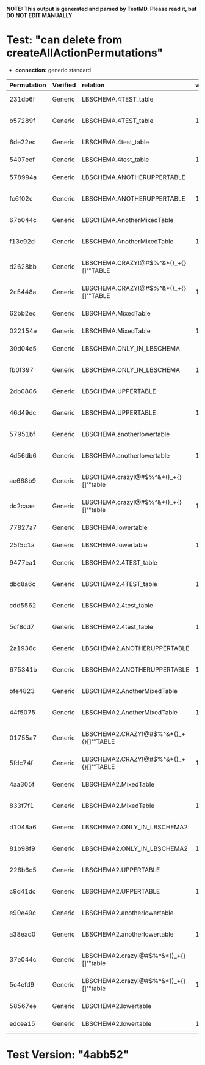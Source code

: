 **NOTE: This output is generated and parsed by TestMD. Please read it, but DO NOT EDIT MANUALLY**

# Test: "can delete from createAllActionPermutations" #

- **connection:** generic standard

| Permutation | Verified | relation                                | where | OPERATIONS
| :---------- | :------- | :-------------------------------------- | :---- | :------
| 231db6f     | Generic  | LBSCHEMA.4TEST_table                    |       | **plan**: DELETE FROM "LBSCHEMA"."4TEST_table"
| b57289f     | Generic  | LBSCHEMA.4TEST_table                    | 1=1   | **plan**: DELETE FROM "LBSCHEMA"."4TEST_table" WHERE 1=1
| 6de22ec     | Generic  | LBSCHEMA.4test_table                    |       | **plan**: DELETE FROM "LBSCHEMA"."4test_table"
| 5407eef     | Generic  | LBSCHEMA.4test_table                    | 1=1   | **plan**: DELETE FROM "LBSCHEMA"."4test_table" WHERE 1=1
| 578994a     | Generic  | LBSCHEMA.ANOTHERUPPERTABLE              |       | **plan**: DELETE FROM "LBSCHEMA"."ANOTHERUPPERTABLE"
| fc6f02c     | Generic  | LBSCHEMA.ANOTHERUPPERTABLE              | 1=1   | **plan**: DELETE FROM "LBSCHEMA"."ANOTHERUPPERTABLE" WHERE 1=1
| 67b044c     | Generic  | LBSCHEMA.AnotherMixedTable              |       | **plan**: DELETE FROM "LBSCHEMA"."AnotherMixedTable"
| f13c92d     | Generic  | LBSCHEMA.AnotherMixedTable              | 1=1   | **plan**: DELETE FROM "LBSCHEMA"."AnotherMixedTable" WHERE 1=1
| d2628bb     | Generic  | LBSCHEMA.CRAZY!@#\$%^&*()_+{}[]'"TABLE  |       | **plan**: DELETE FROM "LBSCHEMA"."CRAZY!@#\$%^&*()_+{}[]'""TABLE"
| 2c5448a     | Generic  | LBSCHEMA.CRAZY!@#\$%^&*()_+{}[]'"TABLE  | 1=1   | **plan**: DELETE FROM "LBSCHEMA"."CRAZY!@#\$%^&*()_+{}[]'""TABLE" WHERE 1=1
| 62bb2ec     | Generic  | LBSCHEMA.MixedTable                     |       | **plan**: DELETE FROM "LBSCHEMA"."MixedTable"
| 022154e     | Generic  | LBSCHEMA.MixedTable                     | 1=1   | **plan**: DELETE FROM "LBSCHEMA"."MixedTable" WHERE 1=1
| 30d04e5     | Generic  | LBSCHEMA.ONLY_IN_LBSCHEMA               |       | **plan**: DELETE FROM "LBSCHEMA"."ONLY_IN_LBSCHEMA"
| fb0f397     | Generic  | LBSCHEMA.ONLY_IN_LBSCHEMA               | 1=1   | **plan**: DELETE FROM "LBSCHEMA"."ONLY_IN_LBSCHEMA" WHERE 1=1
| 2db0806     | Generic  | LBSCHEMA.UPPERTABLE                     |       | **plan**: DELETE FROM "LBSCHEMA"."UPPERTABLE"
| 46d49dc     | Generic  | LBSCHEMA.UPPERTABLE                     | 1=1   | **plan**: DELETE FROM "LBSCHEMA"."UPPERTABLE" WHERE 1=1
| 57951bf     | Generic  | LBSCHEMA.anotherlowertable              |       | **plan**: DELETE FROM "LBSCHEMA"."anotherlowertable"
| 4d56db6     | Generic  | LBSCHEMA.anotherlowertable              | 1=1   | **plan**: DELETE FROM "LBSCHEMA"."anotherlowertable" WHERE 1=1
| ae668b9     | Generic  | LBSCHEMA.crazy!@#\$%^&*()_+{}[]'"table  |       | **plan**: DELETE FROM "LBSCHEMA"."crazy!@#\$%^&*()_+{}[]'""table"
| dc2caae     | Generic  | LBSCHEMA.crazy!@#\$%^&*()_+{}[]'"table  | 1=1   | **plan**: DELETE FROM "LBSCHEMA"."crazy!@#\$%^&*()_+{}[]'""table" WHERE 1=1
| 77827a7     | Generic  | LBSCHEMA.lowertable                     |       | **plan**: DELETE FROM "LBSCHEMA"."lowertable"
| 25f5c1a     | Generic  | LBSCHEMA.lowertable                     | 1=1   | **plan**: DELETE FROM "LBSCHEMA"."lowertable" WHERE 1=1
| 9477ea1     | Generic  | LBSCHEMA2.4TEST_table                   |       | **plan**: DELETE FROM "LBSCHEMA2"."4TEST_table"
| dbd8a6c     | Generic  | LBSCHEMA2.4TEST_table                   | 1=1   | **plan**: DELETE FROM "LBSCHEMA2"."4TEST_table" WHERE 1=1
| cdd5562     | Generic  | LBSCHEMA2.4test_table                   |       | **plan**: DELETE FROM "LBSCHEMA2"."4test_table"
| 5cf8cd7     | Generic  | LBSCHEMA2.4test_table                   | 1=1   | **plan**: DELETE FROM "LBSCHEMA2"."4test_table" WHERE 1=1
| 2a1936c     | Generic  | LBSCHEMA2.ANOTHERUPPERTABLE             |       | **plan**: DELETE FROM "LBSCHEMA2"."ANOTHERUPPERTABLE"
| 675341b     | Generic  | LBSCHEMA2.ANOTHERUPPERTABLE             | 1=1   | **plan**: DELETE FROM "LBSCHEMA2"."ANOTHERUPPERTABLE" WHERE 1=1
| bfe4823     | Generic  | LBSCHEMA2.AnotherMixedTable             |       | **plan**: DELETE FROM "LBSCHEMA2"."AnotherMixedTable"
| 44f5075     | Generic  | LBSCHEMA2.AnotherMixedTable             | 1=1   | **plan**: DELETE FROM "LBSCHEMA2"."AnotherMixedTable" WHERE 1=1
| 01755a7     | Generic  | LBSCHEMA2.CRAZY!@#\$%^&*()_+{}[]'"TABLE |       | **plan**: DELETE FROM "LBSCHEMA2"."CRAZY!@#\$%^&*()_+{}[]'""TABLE"
| 5fdc74f     | Generic  | LBSCHEMA2.CRAZY!@#\$%^&*()_+{}[]'"TABLE | 1=1   | **plan**: DELETE FROM "LBSCHEMA2"."CRAZY!@#\$%^&*()_+{}[]'""TABLE" WHERE 1=1
| 4aa305f     | Generic  | LBSCHEMA2.MixedTable                    |       | **plan**: DELETE FROM "LBSCHEMA2"."MixedTable"
| 833f7f1     | Generic  | LBSCHEMA2.MixedTable                    | 1=1   | **plan**: DELETE FROM "LBSCHEMA2"."MixedTable" WHERE 1=1
| d1048a6     | Generic  | LBSCHEMA2.ONLY_IN_LBSCHEMA2             |       | **plan**: DELETE FROM "LBSCHEMA2"."ONLY_IN_LBSCHEMA2"
| 81b98f9     | Generic  | LBSCHEMA2.ONLY_IN_LBSCHEMA2             | 1=1   | **plan**: DELETE FROM "LBSCHEMA2"."ONLY_IN_LBSCHEMA2" WHERE 1=1
| 226b6c5     | Generic  | LBSCHEMA2.UPPERTABLE                    |       | **plan**: DELETE FROM "LBSCHEMA2"."UPPERTABLE"
| c9d41dc     | Generic  | LBSCHEMA2.UPPERTABLE                    | 1=1   | **plan**: DELETE FROM "LBSCHEMA2"."UPPERTABLE" WHERE 1=1
| e90e49c     | Generic  | LBSCHEMA2.anotherlowertable             |       | **plan**: DELETE FROM "LBSCHEMA2"."anotherlowertable"
| a38ead0     | Generic  | LBSCHEMA2.anotherlowertable             | 1=1   | **plan**: DELETE FROM "LBSCHEMA2"."anotherlowertable" WHERE 1=1
| 37e044c     | Generic  | LBSCHEMA2.crazy!@#\$%^&*()_+{}[]'"table |       | **plan**: DELETE FROM "LBSCHEMA2"."crazy!@#\$%^&*()_+{}[]'""table"
| 5c4efd9     | Generic  | LBSCHEMA2.crazy!@#\$%^&*()_+{}[]'"table | 1=1   | **plan**: DELETE FROM "LBSCHEMA2"."crazy!@#\$%^&*()_+{}[]'""table" WHERE 1=1
| 58567ee     | Generic  | LBSCHEMA2.lowertable                    |       | **plan**: DELETE FROM "LBSCHEMA2"."lowertable"
| edcea15     | Generic  | LBSCHEMA2.lowertable                    | 1=1   | **plan**: DELETE FROM "LBSCHEMA2"."lowertable" WHERE 1=1

# Test Version: "4abb52" #